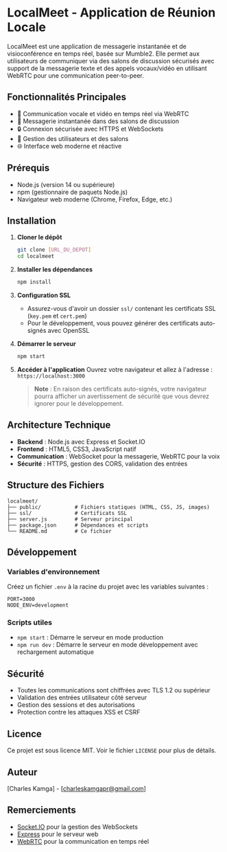 # LocalMeet - Application de Réunion Locale

LocalMeet est une application de messagerie instantanée et de visioconférence en temps réel, basée sur Mumble2. Elle permet aux utilisateurs de communiquer via des salons de discussion sécurisés avec support de la messagerie texte et des appels vocaux/vidéo en utilisant WebRTC pour une communication peer-to-peer.

## Fonctionnalités Principales

- 🎤 Communication vocale et vidéo en temps réel via WebRTC
- 💬 Messagerie instantanée dans des salons de discussion
- 🔒 Connexion sécurisée avec HTTPS et WebSockets
- 👥 Gestion des utilisateurs et des salons
- 🌐 Interface web moderne et réactive

## Prérequis

- Node.js (version 14 ou supérieure)
- npm (gestionnaire de paquets Node.js)
- Navigateur web moderne (Chrome, Firefox, Edge, etc.)

## Installation

1. **Cloner le dépôt**
   ```bash
   git clone [URL_DU_DEPOT]
   cd localmeet
   ```

2. **Installer les dépendances**
   ```bash
   npm install
   ```

3. **Configuration SSL**
   - Assurez-vous d'avoir un dossier `ssl/` contenant les certificats SSL (`key.pem` et `cert.pem`)
   - Pour le développement, vous pouvez générer des certificats auto-signés avec OpenSSL

4. **Démarrer le serveur**
   ```bash
   npm start
   ```

5. **Accéder à l'application**
   Ouvrez votre navigateur et allez à l'adresse : `https://localhost:3000`
   > **Note** : En raison des certificats auto-signés, votre navigateur pourra afficher un avertissement de sécurité que vous devrez ignorer pour le développement.

## Architecture Technique

- **Backend** : Node.js avec Express et Socket.IO
- **Frontend** : HTML5, CSS3, JavaScript natif
- **Communication** : WebSocket pour la messagerie, WebRTC pour la voix
- **Sécurité** : HTTPS, gestion des CORS, validation des entrées

## Structure des Fichiers

```
localmeet/
├── public/           # Fichiers statiques (HTML, CSS, JS, images)
├── ssl/              # Certificats SSL
├── server.js         # Serveur principal
├── package.json      # Dépendances et scripts
└── README.md         # Ce fichier
```

## Développement

### Variables d'environnement

Créez un fichier `.env` à la racine du projet avec les variables suivantes :

```
PORT=3000
NODE_ENV=development
```

### Scripts utiles

- `npm start` : Démarre le serveur en mode production
- `npm run dev` : Démarre le serveur en mode développement avec rechargement automatique

## Sécurité

- Toutes les communications sont chiffrées avec TLS 1.2 ou supérieur
- Validation des entrées utilisateur côté serveur
- Gestion des sessions et des autorisations
- Protection contre les attaques XSS et CSRF

## Licence

Ce projet est sous licence MIT. Voir le fichier `LICENSE` pour plus de détails.

## Auteur

[Charles Kamga] - [charleskamgapr@gmail.com]

## Remerciements

- [Socket.IO](https://socket.io/) pour la gestion des WebSockets
- [Express](https://expressjs.com/) pour le serveur web
- [WebRTC](https://webrtc.org/) pour la communication en temps réel
